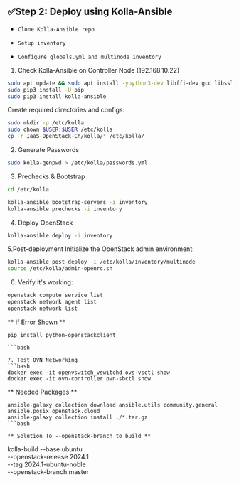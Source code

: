 ## ✅Step 2: Deploy using Kolla-Ansible

- `Clone Kolla-Ansible repo`

- `Setup inventory`

- `Configure globals.yml and multinode inventory`
  
1. Check Kolla-Ansible on Controller Node (192.168.10.22)
```bash
sudo apt update && sudo apt install -ypython3-dev libffi-dev gcc libssl-dev git `optional`
sudo pip3 install -U pip
sudo pip3 install kolla-ansible
```

Create required directories and configs:

```bash
sudo mkdir -p /etc/kolla
sudo chown $USER:$USER /etc/kolla
cp -r IaaS-OpenStack-Ch/kolla/* /etc/kolla/
```

2.  Generate Passwords
```bash
sudo kolla-genpwd > /etc/kolla/passwords.yml
```

3. Prechecks & Bootstrap
```bash
cd /etc/kolla

kolla-ansible bootstrap-servers -i inventory
kolla-ansible prechecks -i inventory
```

4. Deploy OpenStack

```bash
kolla-ansible deploy -i inventory
```

5.Post-deployment
Initialize the OpenStack admin environment:
```bash
kolla-ansible post-deploy -i /etc/kolla/inventory/multinode
source /etc/kolla/admin-openrc.sh
```

6. Verify it's working:

```bash
openstack compute service list
openstack network agent list
openstack network list
```
** If Error Shown **
```
pip install python-openstackclient

```bash

7. Test OVN Networking
```bash
docker exec -it openvswitch_vswitchd ovs-vsctl show
docker exec -it ovn-controller ovn-sbctl show
```


** Needed Packages **
```
ansible-galaxy collection download ansible.utils community.general ansible.posix openstack.cloud
ansible-galaxy collection install ./*.tar.gz
```bash

** Solution To --openstack-branch to build **
```
kolla-build --base ubuntu \
  --openstack-release 2024.1 \
  --tag 2024.1-ubuntu-noble \
  --openstack-branch master
```bash

